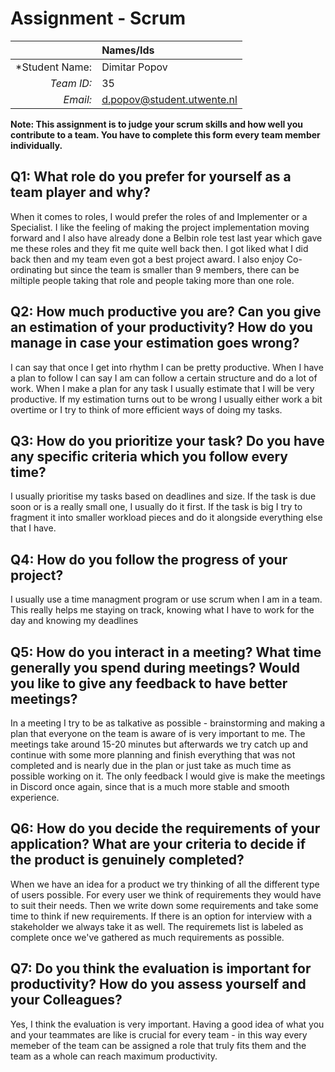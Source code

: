 # Assignment - Scrum

|                 | **Names/Ids**  |
|----------------:|:---------------|
| *Student Name:  |Dimitar Popov   |
| *Team ID:*      |35              |
| *Email:*        |d.popov@student.utwente.nl|                      


**Note: This assignment is to judge your scrum skills and how well you contribute to a team. You have to complete this form every team member individually.** 

## Q1: What role do you prefer for yourself as a team player and why?
When it comes to roles, I would prefer the roles of and Implementer or a Specialist. I like the feeling of making the project implementation moving forward and I also have already done a Belbin role test last year which gave me these roles and they fit me quite well back then. I got liked what I did back then and my team even got a best project award. I also enjoy Co-ordinating but since the team is smaller than 9 members, there can be miltiple people taking that role and people taking more than one role.

## Q2: How much productive you are? Can you give an estimation of your productivity? How do you manage in case your estimation goes wrong?
I can say that once I get into rhythm I can be pretty productive. When I have a plan to follow I can say I am can follow a certain structure and do a lot of work. When I make a plan for any task I usually estimate that I will be very productive. If my estimation turns out to be wrong I usually either work a bit overtime or I try to think of more efficient ways of doing my tasks.


## Q3: How do you prioritize your task? Do you have any specific criteria which you follow every time?
I usually prioritise my tasks based on deadlines and size. If the task is due soon or is a really small one, I usually do it first. If the task is big I try to fragment it into smaller workload pieces and do it alongside everything else that I have.

## Q4: How do you follow the progress of your project?
I usually use a time managment program or use scrum when I am in a team. This really helps me staying on track, knowing what I have to work for the day and knowing my deadlines

## Q5: How do you interact in a meeting? What time generally you spend during meetings? Would you like to give any feedback to have better meetings?
In a meeting I try to be as talkative as possible - brainstorming and making a plan that everyone on the team is aware of is very important to me. The meetings take around 15-20 minutes but afterwards we try catch up and continue with some more planning and finish everything that was not completed and is nearly due in the plan or just take as much time as possible working on it. The only feedback I would give is make the meetings in Discord once again, since that is a much more stable and smooth experience.


## Q6: How do you decide the requirements of your application? What are your criteria to decide if the product is genuinely completed?
When we have an idea for a product we try thinking of all the different type of users possible. For every user we think of requirements they would have to suit their needs. Then we write down some requirements and take some time to think if new requirements. If there is an option for interview with a stakeholder we always take it as well. The requiremets list is labeled as complete once we've gathered as much requirements as possible.

## Q7: Do you think the evaluation is important for productivity? How do you assess yourself and your Colleagues? 
Yes, I think the evaluation is very important. Having a good idea of what you and your teammates are like is crucial for every team - in this way every memeber of the team can be assigned a role that truly fits them and the team as a whole can reach maximum productivity.